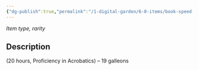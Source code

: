 ```yaml
---
{"dg-publish":true,"permalink":"/1-digital-garden/6-0-items/book-speed-in-quidditch/","tags":["#item","#mundane","#book"]}
---
```


*Item type, rarity*

## Description

(20 hours, Proficiency in Acrobatics) – 19 galleons